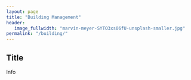 ```yaml
---
layout: page
title: "Building Management"
header:
   image_fullwidth: "marvin-meyer-SYTO3xs06fU-unsplash-smaller.jpg"
permalink: "/building/"
---
```


## Title
Info
